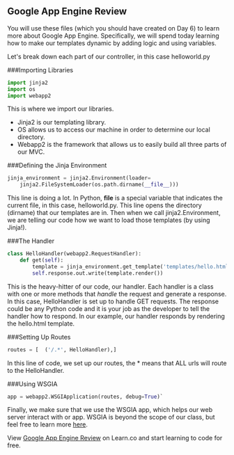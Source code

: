 ## Google App Engine Review
You will use these files (which you should have created on Day 6) to learn more about Google App Engine. Specifically, we will spend today learning how to make our templates dynamic by adding logic and using variables.

Let's break down each part of our controller, in this case helloworld.py

###Importing Libraries

```python
import jinja2
import os
import webapp2
```

This is where we import our libraries. 
* Jinja2 is our templating library. 
* OS allows us to access our machine in order to determine our local directory.
* Webapp2 is the framework that allows us to easily build all three parts of our MVC.

###Defining the Jinja Environment

```python
jinja_environment = jinja2.Environment(loader=
    jinja2.FileSystemLoader(os.path.dirname(__file__))) 
```
This line is doing a lot. In Python, __file__ is a special variable that indicates the current file, in this case, helloworld.py. This line opens the directory (dirname) that our templates are in. Then when we call jinja2.Environment, we are telling our code how we want to load those templates (by using Jinja!).

###The Handler
```python
class HelloHandler(webapp2.RequestHandler):
	def get(self):
		template = jinja_environment.get_template('templates/hello.html')
		self.response.out.write(template.render())
```
This is the heavy-hitter of our code, our handler. Each handler is a class with one or more methods that _handle_ the request and generate a response. In this case,  HelloHandler is set up to handle GET requests. The response could be any Python code and it is your job as the developer to tell the handler how to respond.  In our example, our handler responds by rendering the hello.html template. 

###Setting Up Routes
```python
routes = [  ('/.*', HelloHandler),]
```
In this line of code, we set up our routes, the * means that ALL urls will route to the HelloHandler.

###Using WSGIA
```python
app = webapp2.WSGIApplication(routes, debug=True)`
```
Finally, we make sure that we use the WSGIA app, which helps our web server interact with or app. WSGIA is beyond the scope of our class, but feel free to learn more [here](http://www.fullstackpython.com/wsgi-servers.html). 

<p data-visibility='hidden'>View <a href='https://learn.co/lessons/cssi-7.1-gae-review' title='Google App Engine Review'>Google App Engine Review</a> on Learn.co and start learning to code for free.</p>
